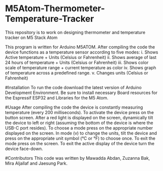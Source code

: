 # M5Atom-Thermometer-Temperature-Tracker
This repository is to work on designing thermometer and temperature tracker on M5 Stack Atom

This program is written for Arduino M5ATOM. After compiling the code the device functions as a temperature sensor according to five modes:
i. Shows Active temperature + Units (Celsius or Fahrenheit)
ii. Shows average of last 24 hours of temperature + Units (Celsius or Fahrenheit) 
iii. Shows color scale of temperature range + current temperature as color 
iv. Shows graph of temperature across a predefined range. 
v. Changes units (Celsius or Fahrenheit)


#Installation
To run the code download the latest version of Arduino Development Environment. Be sure to install necessary Board resources for the Espressif ESP32 and Libraries for the M5 Atom. 

#Usage 
After compiling the code the device is constantly measuring temperature (every 200 milliseconds). To activate the device press on the button screen. After a red light is displayed on the screen, dynamically tilt the device to left or right (assuming the bottom of the device is where the USB-C port resides). To choose a mode press on the appropriate number displayed on the screen. In mode (v) to change the units, tilt the device and press on the appropriate unit symbol (°C or °F) to choose once. To exit the mode press on the screen. To exit the active display of the device turn the device face-down. 


#Contributors
This code was written by Mawadda Abdan, Zuzanna Bak, Mira Aljallaf and Jaesung Park. 
